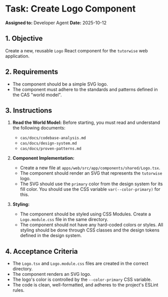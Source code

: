 # Task: Create Logo Component

**Assigned to:** Developer Agent
**Date:** 2025-10-12

## 1. Objective

Create a new, reusable `Logo` React component for the `tutorwise` web application.

## 2. Requirements

- The component should be a simple SVG logo.
- The component must adhere to the standards and patterns defined in the CAS "world model".

## 3. Instructions

1.  **Read the World Model:** Before starting, you must read and understand the following documents:
    *   `cas/docs/codebase-analysis.md`
    *   `cas/docs/design-system.md`
    *   `cas/docs/proven-patterns.md`

2.  **Component Implementation:**
    *   Create a new file at `apps/web/src/app/components/shared/Logo.tsx`.
    *   The component should render an SVG that represents the `tutorwise` logo.
    *   The SVG should use the `primary` color from the design system for its fill color. You should use the CSS variable `var(--color-primary)` for this.

3.  **Styling:**
    *   The component should be styled using CSS Modules. Create a `Logo.module.css` file in the same directory.
    *   The component should not have any hard-coded colors or styles. All styling should be done through CSS classes and the design tokens defined in the design system.

## 4. Acceptance Criteria

- The `Logo.tsx` and `Logo.module.css` files are created in the correct directory.
- The component renders an SVG logo.
- The logo's color is controlled by the `--color-primary` CSS variable.
- The code is clean, well-formatted, and adheres to the project's ESLint rules.
